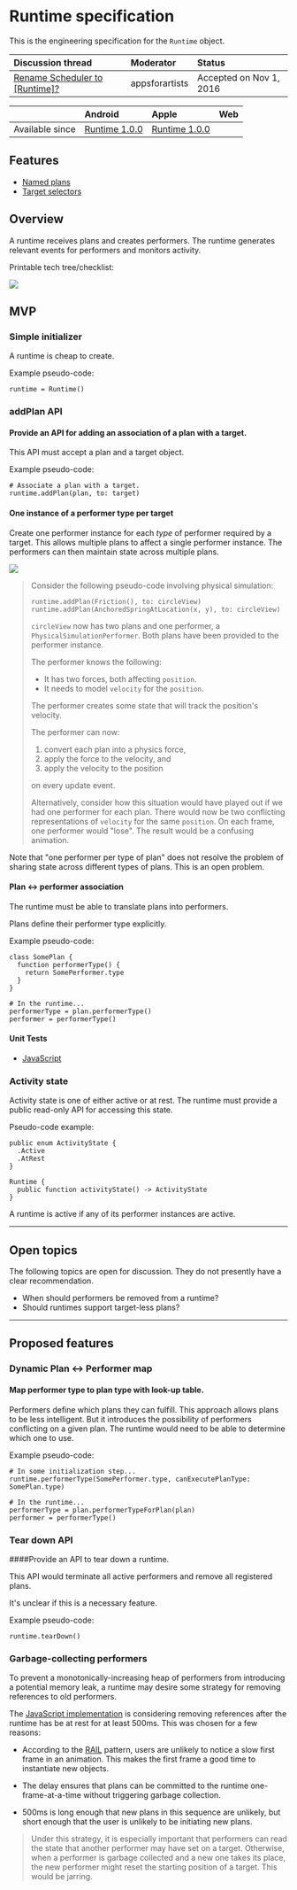 # Runtime specification

This is the engineering specification for the `Runtime` object.

| Discussion thread | Moderator | Status |
|:------------------|:-------|:-------|
| [Rename Scheduler to [Runtime]?](https://groups.google.com/forum/#!topic/material-motion/FNULoSyqEOo) | appsforartists | Accepted on Nov 1, 2016 |

|     | Android | Apple | Web |
|:----|:--------|:------|:----|
| Available since | [Runtime 1.0.0](https://github.com/material-motion/material-motion-runtime-android/releases) | [Runtime 1.0.0](https://github.com/material-motion/material-motion-runtime-objc/releases/tag/v1.0.0) | &nbsp; |

## Features

- [Named plans](named-plans.md)
- [Target selectors](target-selectors.md)

## Overview

A runtime receives plans and creates performers. The runtime generates relevant events for performers and monitors activity.

Printable tech tree/checklist:

![](../../_assets/RuntimeTechTree.svg)

## MVP

### Simple initializer

A runtime is cheap to create.

Example pseudo-code:

    runtime = Runtime()

### addPlan API

#### Provide an API for adding an association of a plan with a target.

This API must accept a plan and a target object.

Example pseudo-code:

    # Associate a plan with a target.
    runtime.addPlan(plan, to: target)

#### One instance of a performer type per target

Create one performer instance for each *type* of performer required by a target. This allows multiple plans to affect a single performer instance. The performers can then maintain state across multiple plans.

![](../../_assets/OnePerformer.svg)

> Consider the following pseudo-code involving physical simulation:
> 
>     runtime.addPlan(Friction(), to: circleView)
>     runtime.addPlan(AnchoredSpringAtLocation(x, y), to: circleView)
> 
> `circleView` now has two plans and one performer, a `PhysicalSimulationPerformer`. Both plans have been provided to the performer instance.
> 
> The performer knows the following:
> 
> - It has two forces, both affecting `position`.
> - It needs to model `velocity` for the `position`.
> 
> The performer creates some state that will track the position's velocity.
> 
> The performer can now:
> 
> 1. convert each plan into a physics force,
> 2. apply the force to the velocity, and
> 3. apply the velocity to the position
>
> on every update event.
> 
> Alternatively, consider how this situation would have played out if we had one performer for each plan. There would now be two conflicting representations of `velocity` for the same `position`. On each frame, one performer would "lose". The result would be a confusing animation.

Note that "one performer per type of plan" does not resolve the problem of sharing state across different types of plans. This is an open problem.

#### Plan ↔ performer association

The runtime must be able to translate plans into performers.

Plans define their performer type explicitly.

Example pseudo-code:
  
    class SomePlan {
      function performerType() {
        return SomePerformer.type
      }
    }
    
    # In the runtime...
    performerType = plan.performerType()
    performer = performerType()

#### Unit Tests

- [JavaScript](https://github.com/material-motion/material-motion-experiments-js/blob/develop/packages/runtime/src/__tests__/Runtime-addPlan.test.ts)

### Activity state

Activity state is one of either active or at rest. The runtime must provide a public read-only API for accessing this state.

Pseudo-code example:

    public enum ActivityState {
      .Active
      .AtRest
    }
    
    Runtime {
      public function activityState() -> ActivityState
    }

A runtime is active if any of its performer instances are active.

---

## Open topics

The following topics are open for discussion. They do not presently have a clear recommendation.

- When should performers be removed from a runtime?
- Should runtimes support target-less plans?

---

## Proposed features

### Dynamic Plan ↔ Performer map

#### Map performer type to plan type with look-up table.

Performers define which plans they can fulfill. This approach allows plans to be less intelligent. But it introduces the possibility of performers conflicting on a given plan. The runtime would need to be able to determine which one to use.

Example pseudo-code:
  
    # In some initialization step...
    runtime.performerType(SomePerformer.type, canExecutePlanType: SomePlan.type)
    
    # In the runtime...
    performerType = plan.performerTypeForPlan(plan)
    performer = performerType()


### Tear down API

####Provide an API to tear down a runtime.

This API would terminate all active performers and remove all registered plans.

It's unclear if this is a necessary feature.

Example pseudo-code:

    runtime.tearDown()

### Garbage-collecting performers

To prevent a monotonically-increasing heap of performers from introducing a potential memory leak, a runtime may desire some strategy for removing references to old performers.

The [JavaScript implementation](https://github.com/material-motion/material-motion-experiments-js/) is considering removing references after the runtime has be at rest for at least 500ms.  This was chosen for a few reasons:

- According to the [RAIL](https://developers.google.com/web/tools/chrome-devtools/profile/evaluate-performance/rail?hl=en) pattern, users are unlikely to notice a slow first frame in an animation.  This makes the first frame a good time to instantiate new objects.

- The delay ensures that plans can be committed to the runtime one-frame-at-a-time without triggering garbage collection.

- 500ms is long enough that new plans in this sequence are unlikely, but short enough that the user is unlikely to be initiating new plans.

> Under this strategy, it is especially important that performers can read the state that another performer may have set on a target.  Otherwise, when a performer is garbage collected and a new one takes its place, the new performer might reset the starting position of a target.  This would be jarring.

